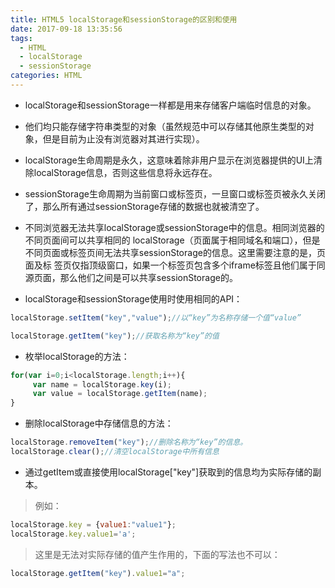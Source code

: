 ```yaml
---
title: HTML5 localStorage和sessionStorage的区别和使用
date: 2017-09-18 13:35:56
tags:
  - HTML 
  - localStorage 
  - sessionStorage
categories: HTML
---
```


* localStorage和sessionStorage一样都是用来存储客户端临时信息的对象。

* 他们均只能存储字符串类型的对象（虽然规范中可以存储其他原生类型的对象，但是目前为止没有浏览器对其进行实现）。

* localStorage生命周期是永久，这意味着除非用户显示在浏览器提供的UI上清除localStorage信息，否则这些信息将永远存在。

* sessionStorage生命周期为当前窗口或标签页，一旦窗口或标签页被永久关闭了，那么所有通过sessionStorage存储的数据也就被清空了。

<!-- more -->

* 不同浏览器无法共享localStorage或sessionStorage中的信息。相同浏览器的不同页面间可以共享相同的 localStorage（页面属于相同域名和端口），但是不同页面或标签页间无法共享sessionStorage的信息。这里需要注意的是，页面及标 签页仅指顶级窗口，如果一个标签页包含多个iframe标签且他们属于同源页面，那么他们之间是可以共享sessionStorage的。

* localStorage和sessionStorage使用时使用相同的API：

```javascript
localStorage.setItem("key","value");//以“key”为名称存储一个值“value”

localStorage.getItem("key");//获取名称为“key”的值
```

* 枚举localStorage的方法：

```javascript
for(var i=0;i<localStorage.length;i++){
     var name = localStorage.key(i)​;
     var value = localStorage.getItem(name);​
}
```

* 删除localStorage中存储信息的方法：

```javascript
localStorage.removeItem("key");//删除名称为“key”的信息。
localStorage.clear();​//清空localStorage中所有信息
```

* 通过getItem或直接使用localStorage["key"]获取到的信息均为实际存储的副本。

>例如：
```javascript
localStorage.key = {value1:"value1"}​;
localStorage.key.value1='a'​;
```
>这里是无法​对实际存储的值产生作用的，下面的写法也不可以：
```javascript
​localStorage.getItem("key").value1="a";
```